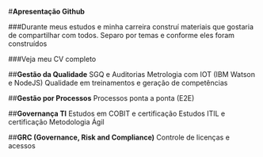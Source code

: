 
#**Apresentação Github**

###Durante meus estudos e minha carreira construí materiais que gostaria de compartilhar com todos. Separo por temas e conforme eles foram construídos

###Veja meu CV completo

##**Gestão da Qualidade**
SGQ e Auditorias
Metrologia com IOT (IBM Watson e NodeJS)
Qualidade em treinamentos e geração de competências

##**Gestão por Processos**
Processos ponta a ponta (E2E)

##**Governança TI**
Estudos em COBIT e certificação
Estudos ITIL e certificação
Metodologia Ágil

##**GRC (Governance, Risk and Compliance)**
Controle de licenças e acessos


